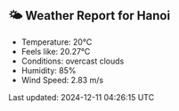 <!-- WEATHER-START -->
## 🌤 Weather Report for Hanoi

- Temperature: 20°C
- Feels like: 20.27°C
- Conditions: overcast clouds
- Humidity: 85%
- Wind Speed: 2.83 m/s

Last updated: 2024-12-11 04:26:15 UTC
<!-- WEATHER-END -->
